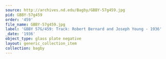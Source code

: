 ```yaml
---
source: http://archives.nd.edu/Bagby/GBBY-57g459.jpg
pid: GBBY-57g459
order: '459'
file_name: GBBY-57g459.jpg
label: 'GBBY 57G/459: Track: Robert Bernard and Joseph Young - 1936'
_date: '1936'
object_type: glass plate negative
layout: generic_collection_item
collection: bagby
---
```

